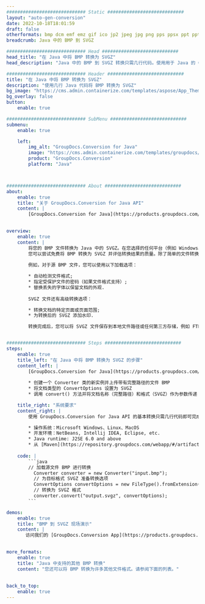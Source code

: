 ```yaml
---
############################# Static ############################
layout: "auto-gen-conversion"
date: 2022-10-18T18:01:59
draft: false
otherformats: bmp dcm emf emz gif ico jp2 jpeg jpg png pps ppsx ppt pptx psb psd svg svgz tga tif tiff webp wmf wmz
breadcrumb: Java 中的 BMP 到 SVGZ

############################# Head ############################
head_title: "在 Java 中将 BMP 转换为 SVGZ"
head_description: "Java 中的 BMP 到 SVGZ 转换只需几行代码。使用用于 Java 的 GroupDocs 文档转换 API 转换 160 多种文件格式"

############################# Header ############################
title: "在 Java 中将 BMP 转换为 SVGZ"
description: "使用几行 Java 代码将 BMP 转换为 SVGZ"
bg_image: "https://cms.admin.containerize.com/templates/aspose/App_Themes/V3/images/bg/header1.png"
bg_overlay: false
button:
    enable: true

############################# SubMenu ############################
submenu:
    enable: true

    left:
        img_alt: "GroupDocs.Conversion for Java"
        image: "https://cms.admin.containerize.com/templates/groupdocs/images/product-logos/90x90-noborder/groupdocs-conversion-java.png"
        product: "GroupDocs.Conversion"
        platform: "Java"



############################# About ############################
about:
    enable: true
    title: "关于 GroupDocs.Conversion for Java API"
    content: |
        [GroupDocs.Conversion for Java](https://products.groupdocs.com/conversion/java/) 是一种高级文件格式转换 API，用于在 Microsoft Office、OpenDocument、PDF、HTML、电子邮件、CAD 等流行图像和文档格式之间进行转换。只需几行代码即可完成更多工作。本机 API 会自动检测原始文档的格式，并提供许多选项来自定义转换后的文档。除了从文档中提取信息的功能外，它还默认支持将转换结果缓存到本地磁盘。但是，任何类型的缓存存储都可以通过实施适当的接口来支持 - Amazon S3、Dropbox、Google Drive、Windows Azure、Reddis 或任何其他接口。
    

overview:
    enable: true
    content: |
        将您的 BMP 文件转换为 Java 中的 SVGZ。在您选择的任何平台（例如 Windows、Linux、macOS）上，只需几行 Java 代码。
        您可以尝试免费将 BMP 转换为 SVGZ 并评估转换结果的质量。除了简单的文件转换脚本外，您还可以尝试更复杂的选项来加载 BMP 源文件并存储 SVGZ 输出。 
        
        例如，对于源 BMP 文件，您可以使用以下加载选项：

        * 自动检测文件格式;
        * 指定受保护文件的密码（如果文件格式支持）;
        * 替换丢失的字体以保留文档的外观.
        
        SVGZ 文件还有高级转换选项：

        * 转换文档的特定页面或页面范围;
        * 为转换后的 SVGZ 添加水印.

        转换完成后，您可以将 SVGZ 文件保存到本地文件路径或任何第三方存储，例如 FTP、Amazon S3、Google Drive、Dropbox 等。请注意 - 转换 BMP到 SVGZ，您不需要安装任何额外的软件，例如 MS Office、Open Office、Adobe Acrobat Reader 等。


############################# Steps ############################
steps:
    enable: true
    title_left: "在 Java 中将 BMP 转换为 SVGZ 的步骤"
    content_left: |
        [GroupDocs.Conversion for Java](https://products.groupdocs.com/conversion/java/) 允许开发人员使用几行代码轻松地将 BMP 文件转换为 SVGZ。
        
        * 创建一个 Converter 类的新实例并上传带有完整路径的文件 BMP
        * 将文档类型的 ConvertOptions 设置为 SVGZ
        * 调用 convert() 方法并将文档名称（完整路径）和格式（SVGZ）作为参数传递

    title_right: "系统要求"
    content_right: |
        使用 GroupDocs.Conversion for Java API 的基本转换只需几行代码即可完成。所有主要平台和操作系统都支持我们的 API。在执行以下代码之前，请确保您的系统上安装了以下先决条件。

        * 操作系统：Microsoft Windows、Linux、MacOS
        * 开发环境：NetBeans, Intellij IDEA, Eclipse, etc.
        * Java runtime: J2SE 6.0 and above
        * 从 [Maven](https://repository.groupdocs.com/webapp/#/artifacts/browse/tree/General/repo/com/groupdocs/groupdocs-conversion) 获取最新的 GroupDocs.Conversion for Java
         
    code: |
        ```java    
        // 加载源文件 BMP 进行转换
          Converter converter = new Converter("input.bmp");
          // 为目标格式 SVGZ 准备转换选项
          ConvertOptions convertOptions = new FileType().fromExtension("svgz").getConvertOptions();
          // 转换为 SVGZ 格式
          converter.convert("output.svgz", convertOptions);
        ```

demos:
    enable: true
    title: "BMP 到 SVGZ 现场演示"
    content: |
       访问我们的 [GroupDocs.Conversion App](https://products.groupdocs.app/conversion/family) 网站并立即尝试 BMP 到 SVGZ 转换。免费演示具有以下好处
          

more_formats:
    enable: true
    title: "Java 中支持的其他 BMP 转换"
    content: "您还可以将 BMP 转换为许多其他文件格式。请参阅下面的列表。"
       
       
back_to_top:
    enable: true
---
```

